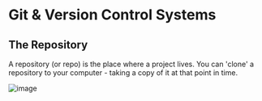# Git & Version Control Systems

## The Repository

A repository (or repo) is the place where a project lives. You can 'clone' a repository to your computer - taking a copy of it at that point in time. 

![image](https://user-images.githubusercontent.com/99063625/183377032-08414452-9de8-4c92-861f-0c6cf72fad7a.png)

